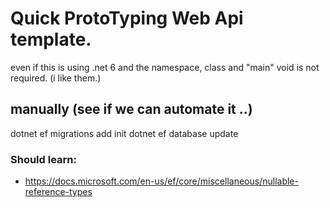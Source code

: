 # Quick ProtoTyping Web Api template.

even if this is using .net 6 and the namespace, class and "main" void is not required. (i like them.)

## manually (see if we can automate it ..)
dotnet ef migrations add init
dotnet ef database update



### Should learn:
 - https://docs.microsoft.com/en-us/ef/core/miscellaneous/nullable-reference-types